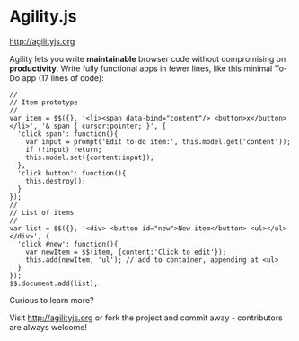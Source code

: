 # Agility.js
 
http://agilityjs.org

Agility lets you write **maintainable** browser code without compromising on **productivity**. Write fully functional apps in fewer lines, like this minimal To-Do app (17 lines of code):

    //
    // Item prototype
    //
    var item = $$({}, '<li><span data-bind="content"/> <button>x</button></li>', '& span { cursor:pointer; }', {
      'click span': function(){
        var input = prompt('Edit to-do item:', this.model.get('content'));
        if (!input) return;
        this.model.set({content:input});
      },
      'click button': function(){
        this.destroy();
      }
    });
    //
    // List of items
    //
    var list = $$({}, '<div> <button id="new">New item</button> <ul></ul> </div>', {
      'click #new': function(){
        var newItem = $$(item, {content:'Click to edit'});
        this.add(newItem, 'ul'); // add to container, appending at <ul>
      }
    });
    $$.document.add(list);

Curious to learn more? 

Visit http://agilityjs.org or fork the project and commit away - contributors are always welcome!
